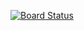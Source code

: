 [![Board Status](https://dev.azure.com/tehmiaddison/e12e9ba1-abe9-4a70-a73e-211a3879cabb/afcef9dd-b439-48c1-bf96-9597cfd31eeb/_apis/work/boardbadge/0785ea47-934b-4413-aba0-7f993001de85)](https://dev.azure.com/tehmiaddison/e12e9ba1-abe9-4a70-a73e-211a3879cabb/_boards/board/t/afcef9dd-b439-48c1-bf96-9597cfd31eeb/Microsoft.RequirementCategory)